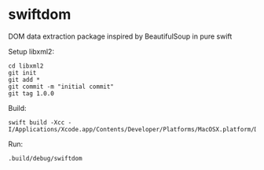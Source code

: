# swiftdom
DOM data extraction package inspired by BeautifulSoup in pure swift

Setup libxml2:

	cd libxml2
	git init
	git add *
	git commit -m "initial commit"
	git tag 1.0.0

Build:

	swift build -Xcc -I/Applications/Xcode.app/Contents/Developer/Platforms/MacOSX.platform/Developer/SDKs/MacOSX.sdk/usr/include/libxml2/

Run:

	.build/debug/swiftdom